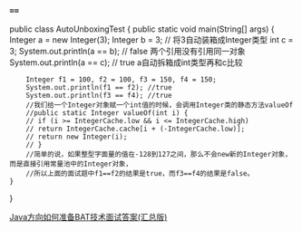 ### `==`
public class AutoUnboxingTest {
    public static void main(String[] args) {
        Integer a = new Integer(3);
        Integer b = 3;                  // 将3自动装箱成Integer类型
        int c = 3;
        System.out.println(a == b);     // false 两个引用没有引用同一对象
        System.out.println(a == c);     // true a自动拆箱成int类型再和c比较

        Integer f1 = 100, f2 = 100, f3 = 150, f4 = 150;
        System.out.println(f1 == f2); //true
        System.out.println(f3 == f4); //true
        //我们给一个Integer对象赋一个int值的时候，会调用Integer类的静态方法valueOf
        //public static Integer valueOf(int i) {
		// if (i >= IntegerCache.low && i <= IntegerCache.high)
		// return IntegerCache.cache[i + (-IntegerCache.low)];
		// return new Integer(i);
		// }
        //简单的说，如果整型字面量的值在-128到127之间，那么不会new新的Integer对象，而是直接引用常量池中的Integer对象，
        //所以上面的面试题中f1==f2的结果是true，而f3==f4的结果是false。
    }
}

[Java方向如何准备BAT技术面试答案(汇总版)](https://www.nowcoder.com/discuss/31667)